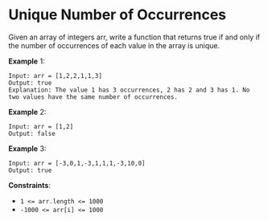 # Unique Number of Occurrences

Given an array of integers arr, write a function that returns true if and only
if the number of occurrences of each value in the array is unique.

**Example** 1:

```
Input: arr = [1,2,2,1,1,3]
Output: true
Explanation: The value 1 has 3 occurrences, 2 has 2 and 3 has 1. No two values have the same number of occurrences.
```

**Example** 2:

```
Input: arr = [1,2]
Output: false
```

**Example** 3:

```
Input: arr = [-3,0,1,-3,1,1,1,-3,10,0]
Output: true
```

**Constraints**:

- `1 <= arr.length <= 1000`
- `-1000 <= arr[i] <= 1000`
